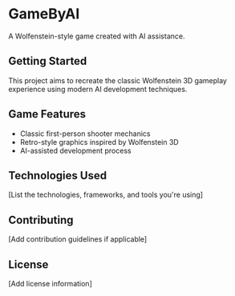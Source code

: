 # GameByAI

A Wolfenstein-style game created with AI assistance.

## Getting Started

This project aims to recreate the classic Wolfenstein 3D gameplay experience using modern AI development techniques.

## Game Features

- Classic first-person shooter mechanics
- Retro-style graphics inspired by Wolfenstein 3D
- AI-assisted development process

## Technologies Used

[List the technologies, frameworks, and tools you're using]

## Contributing

[Add contribution guidelines if applicable]

## License

[Add license information] 